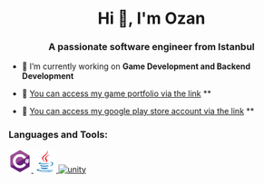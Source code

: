 <h1 align="center">Hi 👋, I'm Ozan</h1>
<h3 align="center">A passionate software engineer from Istanbul</h3>

- 🔭 I’m currently working on **Game Development and Backend Development**

- 🔭 [You can access my game portfolio via the link](https://drive.google.com/drive/folders/1iPT1jXpViD0zwaOvksAwoh4WUDqFg_CL?usp=sharing) **

- 🔭 [You can access my google play store account via the link](https://play.google.com/store/apps/dev?id=6336994638235990602) **


<h3 align="left">Languages and Tools:</h3>
<p align="left"> <a href="https://www.w3schools.com/cs/" target="_blank" rel="noreferrer"> <img src="https://raw.githubusercontent.com/devicons/devicon/master/icons/csharp/csharp-original.svg" alt="csharp" width="40" height="40"/> </a> <a href="https://www.java.com" target="_blank" rel="noreferrer"> <img src="https://raw.githubusercontent.com/devicons/devicon/master/icons/java/java-original.svg" alt="java" width="40" height="40"/> </a> <a href="https://unity.com/" target="_blank" rel="noreferrer"> <img src="https://www.vectorlogo.zone/logos/unity3d/unity3d-icon.svg" alt="unity" width="40" height="40"/> </a> </p>
